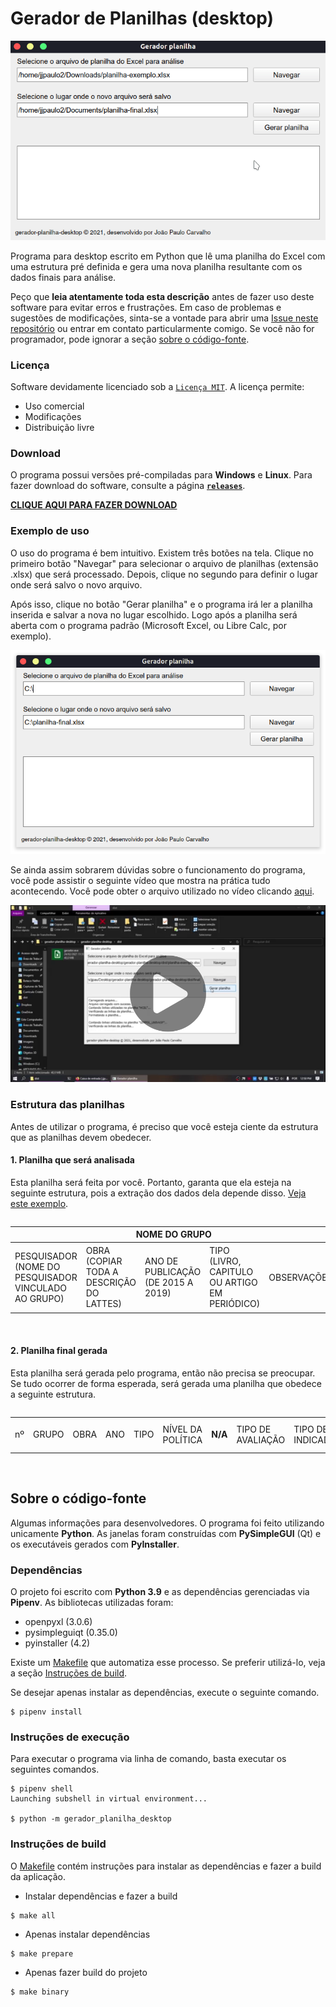# Gerador de Planilhas (desktop)

![Exemplo de uso](readme/use-example.gif)

Programa para desktop escrito em Python que lê uma planilha do Excel com uma estrutura pré definida e gera uma nova planilha resultante com os dados finais para análise.

Peço que **leia atentamente toda esta descrição** antes de fazer uso deste software para evitar erros e frustrações. Em caso de problemas e sugestões de modificações, sinta-se a vontade para abrir uma [Issue neste repositório](https://github.com/jjpaulo2/gerador-planilha-desktop/issues) ou entrar em contato particularmente comigo. Se você não for programador, pode ignorar a seção [sobre o código-fonte](#sobre-o-código-fonte).

### Licença

Software devidamente licenciado sob a [`Licença MIT`](./LICENSE.md). A licença permite:

- Uso comercial
- Modificações
- Distribuição livre

### Download

O programa possui versões pré-compiladas para **Windows** e **Linux**. Para fazer download do software, consulte a página [**`releases`**](https://github.com/jjpaulo2/gerador-planilha-desktop/releases).

[**CLIQUE AQUI PARA FAZER DOWNLOAD**](https://github.com/jjpaulo2/gerador-planilha-desktop/releases)


### Exemplo de uso

O uso do programa é bem intuitivo. Existem três botões na tela. Clique no primeiro botão "Navegar" para selecionar o arquivo de planilhas (extensão .xlsx) que será processado. Depois, clique no segundo para definir o lugar onde será salvo o novo arquivo.

Após isso, clique no botão "Gerar planilha" e o programa irá ler a planilha inserida e salvar a nova no lugar escolhido. Logo após a planilha será aberta com o programa padrão (Microsoft Excel, ou Libre Calc, por exemplo).

![](readme/tela-programa.png)

Se ainda assim sobrarem dúvidas sobre o funcionamento do programa, você pode assistir o seguinte vídeo que mostra na prática tudo acontecendo. Você pode obter o arquivo utilizado no vídeo clicando [aqui](https://www.dropbox.com/scl/fi/aiwao0801exyeacwqqgwo/planilha-exemplo.xlsx?dl=0&rlkey=g308h7es1d4m406ryen4v61m9).

[![Exemplo de uso do programa](readme/preview-video.png)](https://www.dropbox.com/s/fdhlcnzpm74infq/exemplo-uso.mp4?dl=0)

### Estrutura das planilhas

Antes de utilizar o programa, é preciso que você esteja ciente da estrutura que as planilhas devem obedecer. 

#### **1. Planilha que será analisada**

Esta planilha será feita por você. Portanto, garanta que ela esteja na seguinte estrutura, pois a extração dos dados dela depende disso. [Veja este exemplo](https://www.dropbox.com/scl/fi/aiwao0801exyeacwqqgwo/planilha-exemplo.xlsx?dl=0&rlkey=g308h7es1d4m406ryen4v61m9).

<div style="overflow-x: scroll">
    <table>
        <thead>
            <th colspan="5">NOME DO GRUPO</th>
            <td>
                <strong>N/A</strong>
            </td>
            <th colspan="8">AVALIAÇÃO</th>
        </thead>
        <tr>
            <td rowspan="2">PESQUISADOR (NOME DO PESQUISADOR VINCULADO AO GRUPO)</td>
            <td rowspan="2">OBRA (COPIAR TODA A DESCRIÇÃO DO LATTES)</td>
            <td rowspan="2">ANO DE PUBLICAÇÃO (DE 2015 A 2019)</td>
            <td rowspan="2">TIPO (LIVRO, CAPITULO OU ARTIGO EM PERIÓDICO)</td>
            <td rowspan="2">OBSERVAÇÕES</td>
            <td rowspan="2">
                <strong>N/A</strong>
            </td>
            <td colspan="2">APRESENTA UMA AVALIAÇÃO CONCRETA DE P.P.?</td>
            <td rowspan="2">QUAL A METODOLOGIA DE AVALIAÇÃO UTILIZADA?</td>
            <td rowspan="2">QUAIS INDICADORES FORAM UTILIZADOS NA AVALIAÇÃO?</td>
            <td colspan="3">QUAL O NÍVEL DA POLÍTICA AVALIADA?</td>
            <td rowspan="2">QUAIS INDICADORES SÃO CONSIDERADOS NO ESTUDO?</td>
        </tr>
        <tr>
            <td>SIM</td>
            <td>NÃO</td>
            <td>MUNICIPAL</td>
            <td>ESTADUAL</td>
            <td>FEDERAL</td>
        </tr>
    </table>
</div>
<br/>

#### **2. Planilha final gerada**

Esta planilha será gerada pelo programa, então não precisa se preocupar. Se tudo ocorrer de forma esperada, será gerada uma planilha que obedece a seguinte estrutura.

<div style="overflow-x: scroll">
    <table>
        <tr>
            <td>nº</td>
            <td>GRUPO</td>
            <td>OBRA</td>
            <td>ANO</td>
            <td>TIPO</td>
            <td>NÍVEL DA POLÍTICA</td>
            <td>
                <strong>N/A</strong>
            </td>
            <td>TIPO DE AVALIAÇÃO</td>
            <td>TIPO DE INDICADOR</td>
            <td>PERSPECTIVA DO INDICADOR</td>
            <td>VARIÁVEIS RELACIONADAS</td>
        </tr>
    </table>
</div>
<br/>

## Sobre o código-fonte

Algumas informações para desenvolvedores. O programa foi feito utilizando unicamente **Python**. As janelas foram construídas com **PySimpleGUI** (Qt) e os executáveis gerados com **PyInstaller**.

### Dependências

O projeto foi escrito com **Python 3.9** e as dependências gerenciadas via **Pipenv**. As bibliotecas utilizadas foram:

- openpyxl (3.0.6)
- pysimpleguiqt (0.35.0)
- pyinstaller (4.2)

Existe um [Makefile](./Makefile) que automatiza esse processo. Se preferir utilizá-lo, veja a seção [Instruções de build](#instruções-de-build).

Se desejar apenas instalar as dependências, execute o seguinte comando.

```shell
$ pipenv install
```

### Instruções de execução

Para executar o programa via linha de comando, basta executar os seguintes comandos.

```shell
$ pipenv shell
Launching subshell in virtual environment...

$ python -m gerador_planilha_desktop
```

### Instruções de build

O [Makefile](./Makefile) contém instruções para instalar as dependências e fazer a build da aplicação.

- Instalar dependências e fazer a build
```shell
$ make all
```

- Apenas instalar dependências
```shell
$ make prepare
```

- Apenas fazer build do projeto
```shell
$ make binary
```
